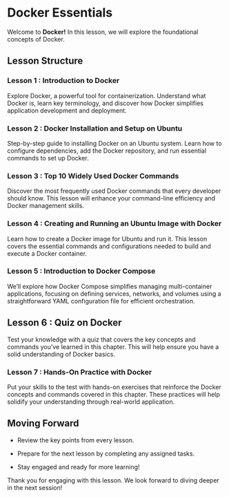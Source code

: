 # Docker Essentials

Welcome to **Docker!** In this lesson, we will explore the foundational concepts of Docker.


## Lesson Structure

### Lesson 1 : Introduction to Docker

Explore Docker, a powerful tool for containerization. Understand what Docker is, learn key terminology, and discover how Docker simplifies application development and deployment.


### Lesson 2 : Docker Installation and Setup on Ubuntu

Step-by-step guide to installing Docker on an Ubuntu system. Learn how to configure dependencies, add the Docker repository, and run essential commands to set up Docker.


### Lesson 3 : Top 10 Widely Used Docker Commands  

Discover the most frequently used Docker commands that every developer should know. This lesson will enhance your command-line efficiency and Docker management skills.

### Lesson 4 : Creating and Running an Ubuntu Image with Docker

Learn how to create a Docker image for Ubuntu and run it. This lesson covers the essential commands and configurations needed to build and execute a Docker container.

### Lesson 5 : Introduction to Docker Compose

We’ll explore how Docker Compose simplifies managing multi-container applications, focusing on defining services, networks, and volumes using a straightforward YAML configuration file for efficient orchestration.

  
## Lesson 6 : Quiz on Docker

  

Test your knowledge with a quiz that covers the key concepts and commands you’ve learned in this chapter. This will help ensure you have a solid understanding of Docker basics.

  

### Lesson 7 : Hands-On Practice with Docker

  

Put your skills to the test with hands-on exercises that reinforce the Docker concepts and commands covered in this chapter. These practices will help solidify your understanding through real-world application.

## Moving Forward

  

- Review the key points from every lesson.

- Prepare for the next lesson by completing any assigned tasks.

- Stay engaged and ready for more learning!

  

Thank you for engaging with this lesson. We look forward to diving deeper in the next session!


<!--stackedit_data:
eyJoaXN0b3J5IjpbLTE5NDg3NTQwN119
-->